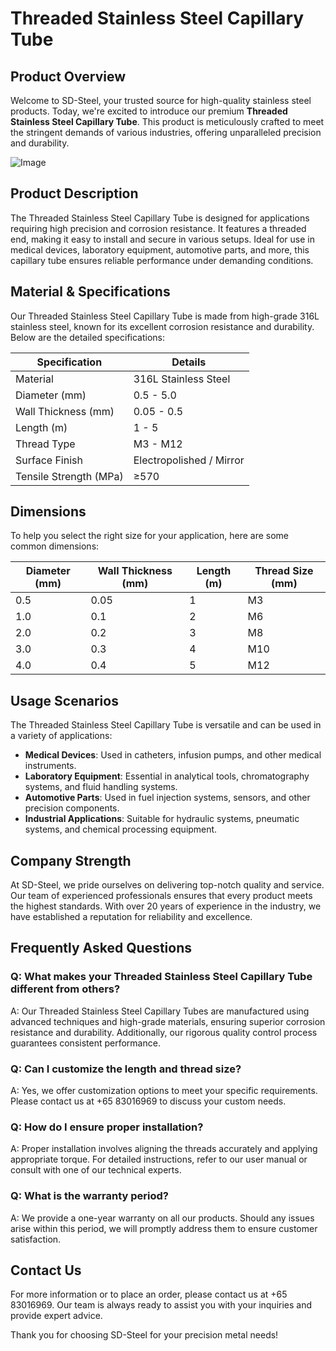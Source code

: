 # Threaded Stainless Steel Capillary Tube

## Product Overview

Welcome to SD-Steel, your trusted source for high-quality stainless steel products. Today, we're excited to introduce our premium **Threaded Stainless Steel Capillary Tube**. This product is meticulously crafted to meet the stringent demands of various industries, offering unparalleled precision and durability.

![Image](https://github.com/user-attachments/assets/2567258e-e124-4816-932d-1809bd27ef0b)

## Product Description

The Threaded Stainless Steel Capillary Tube is designed for applications requiring high precision and corrosion resistance. It features a threaded end, making it easy to install and secure in various setups. Ideal for use in medical devices, laboratory equipment, automotive parts, and more, this capillary tube ensures reliable performance under demanding conditions.

## Material & Specifications

Our Threaded Stainless Steel Capillary Tube is made from high-grade 316L stainless steel, known for its excellent corrosion resistance and durability. Below are the detailed specifications:

| Specification           | Details                      |
|-------------------------|------------------------------|
| Material                | 316L Stainless Steel         |
| Diameter (mm)           | 0.5 - 5.0                    |
| Wall Thickness (mm)     | 0.05 - 0.5                   |
| Length (m)              | 1 - 5                        |
| Thread Type             | M3 - M12                     |
| Surface Finish          | Electropolished / Mirror     |
| Tensile Strength (MPa)  | ≥570                         |

## Dimensions

To help you select the right size for your application, here are some common dimensions:

| Diameter (mm) | Wall Thickness (mm) | Length (m) | Thread Size (mm) |
|---------------|---------------------|------------|------------------|
| 0.5           | 0.05                | 1          | M3               |
| 1.0           | 0.1                 | 2          | M6               |
| 2.0           | 0.2                 | 3          | M8               |
| 3.0           | 0.3                 | 4          | M10              |
| 4.0           | 0.4                 | 5          | M12              |

## Usage Scenarios

The Threaded Stainless Steel Capillary Tube is versatile and can be used in a variety of applications:
- **Medical Devices**: Used in catheters, infusion pumps, and other medical instruments.
- **Laboratory Equipment**: Essential in analytical tools, chromatography systems, and fluid handling systems.
- **Automotive Parts**: Used in fuel injection systems, sensors, and other precision components.
- **Industrial Applications**: Suitable for hydraulic systems, pneumatic systems, and chemical processing equipment.

## Company Strength

At SD-Steel, we pride ourselves on delivering top-notch quality and service. Our team of experienced professionals ensures that every product meets the highest standards. With over 20 years of experience in the industry, we have established a reputation for reliability and excellence.

## Frequently Asked Questions

### Q: What makes your Threaded Stainless Steel Capillary Tube different from others?
A: Our Threaded Stainless Steel Capillary Tubes are manufactured using advanced techniques and high-grade materials, ensuring superior corrosion resistance and durability. Additionally, our rigorous quality control process guarantees consistent performance.

### Q: Can I customize the length and thread size?
A: Yes, we offer customization options to meet your specific requirements. Please contact us at +65 83016969 to discuss your custom needs.

### Q: How do I ensure proper installation?
A: Proper installation involves aligning the threads accurately and applying appropriate torque. For detailed instructions, refer to our user manual or consult with one of our technical experts.

### Q: What is the warranty period?
A: We provide a one-year warranty on all our products. Should any issues arise within this period, we will promptly address them to ensure customer satisfaction.

## Contact Us

For more information or to place an order, please contact us at +65 83016969. Our team is always ready to assist you with your inquiries and provide expert advice.

Thank you for choosing SD-Steel for your precision metal needs!